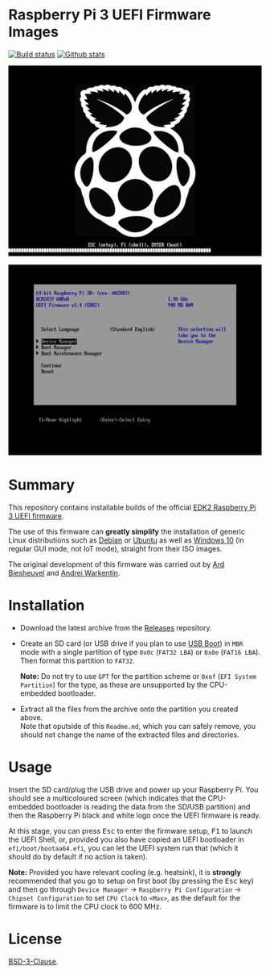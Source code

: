 Raspberry Pi 3 UEFI Firmware Images
===================================

[![Build status](https://img.shields.io/appveyor/ci/pbatard/pitf.svg?style=flat-square)](https://ci.appveyor.com/project/pbatard/RPi3)
[![Github stats](https://img.shields.io/github/downloads/pbatard/RPi3/total.svg?style=flat-square)](https://github.com/pbatard/RPi3/releases)

![Screenshot](https://raw.githubusercontent.com/pbatard/RPi3/master/pics/Screenshot1.png)

![Screenshot](https://raw.githubusercontent.com/pbatard/RPi3/master/pics/Screenshot2.png)

# Summary

This repository contains installable builds of the official
[EDK2 Raspberry Pi 3 UEFI firmware](https://github.com/tianocore/edk2-platforms/tree/master/Platform/RaspberryPi/RPi3).

The use of this firmware can __greatly simplify__ the installation of generic Linux
distributions such as [Debian](https://pete.akeo.ie/2019/07/installing-debian-arm64-on-raspberry-pi.html)
or [Ubuntu](https://github.com/tianocore/edk2-platforms/blob/master/Platform/RaspberryPi/RPi3/Systems.md#Ubuntu)
as well as [Windows 10](https://www.worproject.ml/) (in regular GUI mode, not IoT mode),
straight from their ISO images.

The original development of this firmware was carried out by
[Ard Biesheuvel](http://www.workofard.com/2017/02/uefi-on-the-pi/) and
[Andrei Warkentin](https://github.com/andreiw/RaspberryPiPkg).

# Installation

* Download the latest archive from the [Releases](https://github.com/pbatard/RPi3/releases) repository.

* Create an SD card (or USB drive if you plan to use [USB Boot](https://www.raspberrypi.org/documentation/hardware/raspberrypi/bootmodes/msd.md))
  in `MBR` mode with a single partition of type `0x0c` (`FAT32 LBA`) or `0x0e`
  (`FAT16 LBA`). Then format this partition to `FAT32`.

  __Note:__ Do not try to use `GPT` for the partition scheme or `0xef` (`EFI System
  Partition`)  for the type, as these are unsupported by the CPU-embedded bootloader.

* Extract all the files from the archive onto the partition you created above.  
  Note that oputside of this `Readme.md`, which you can safely remove, you should not
  change the name of the extracted files and directories.

# Usage

Insert the SD card/plug the USB drive and power up your Raspberry Pi. You should see a
multicoloured screen (which indicates that the CPU-embedded bootloader is reading the
data from the SD/USB partition) and then the Raspberry Pi black and white logo once the
UEFI firmware is ready.

At this stage, you can press <kbd>Esc</kbd> to enter the firmware setup, <kbd>F1</kbd>
to launch the UEFI Shell, or, provided you also have copied an UEFI bootloader in
`efi/boot/bootaa64.efi`, you can let the UEFI system run that (which it should do by
default if no action is taken).

__Note:__ Provided you have relevant cooling (e.g. heatsink), it is __strongly__
recommended that you go to setup on first boot (by pressing the <kbd>Esc</kbd> key) and
then go through `Device Manager` &rarr; `Raspberry Pi Configuration` &rarr; 
`Chipset Configuration` to set `CPU Clock` to `<Max>`, as the default for the firmware
is to limit the CPU clock to 600 MHz.

# License

[BSD-3-Clause](https://github.com/ARM-software/arm-trusted-firmware/blob/master/license.rst).
